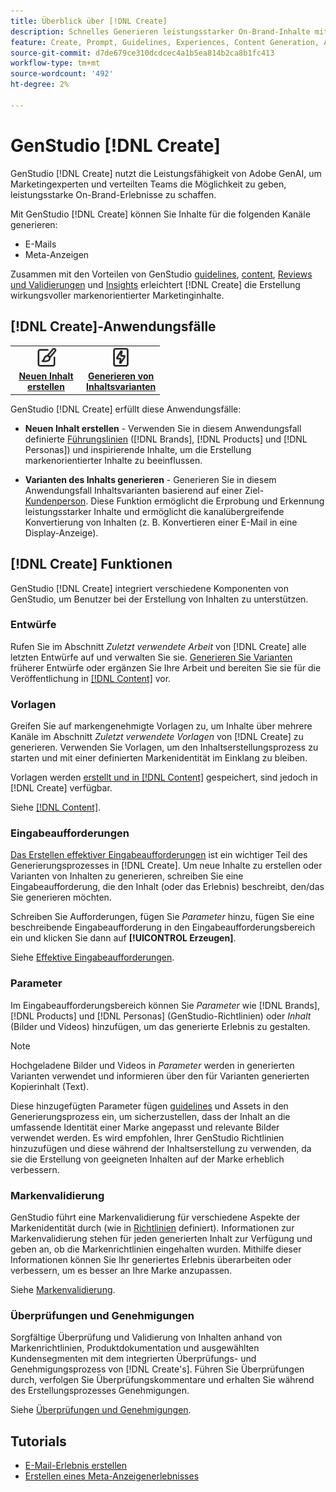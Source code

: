 ```yaml
---
title: Überblick über [!DNL Create]
description: Schnelles Generieren leistungsstarker On-Brand-Inhalte mit generativer KI in GenStudio [!DNL Create].
feature: Create, Prompt, Guidelines, Experiences, Content Generation, Approval
source-git-commit: d7de679ce310dcdcec4a1b5ea814b2ca8b1fc413
workflow-type: tm+mt
source-wordcount: '492'
ht-degree: 2%

---
```



# GenStudio [!DNL Create]

GenStudio [!DNL Create] nutzt die Leistungsfähigkeit von Adobe GenAI, um Marketingexperten und verteilten Teams die Möglichkeit zu geben, leistungsstarke On-Brand-Erlebnisse zu schaffen.

Mit GenStudio [!DNL Create] können Sie Inhalte für die folgenden Kanäle generieren:

* E-Mails
* Meta-Anzeigen
<!-- * Social media images and ads
* Display ads -->

Zusammen mit den Vorteilen von GenStudio [guidelines](/help/user-guide/guidelines/overview.md), [content](/help/user-guide/content/overview.md), [Reviews und Validierungen](/help/user-guide/approvals/overview.md) und [Insights](/help/user-guide/insights/overview.md) erleichtert [!DNL Create] die Erstellung wirkungsvoller markenorientierter Marketinginhalte.

## [!DNL Create]-Anwendungsfälle 

<table style="table-layout:fixed">
<tr style="border: 0;">
   <td align="center" valign="top" width="100">
      <a href="/help/tutorials/tutorials.md">
      <img alt="Erstellen neuer Inhalte" src="../../assets/icons/icon-create.svg" width="35">
      </a>
      <div>
         <a href="/help/tutorials/tutorials.md">
         <strong>Neuen Inhalt erstellen</strong>
         </a>
      </div>
   </td>
   <!-- <td align="center" valign="top" width="100">
      <a href="/help/user-guide/content/overview.md">
      <img alt="Re-use existing content" src="../../assets/icons/icon-addContent.svg" width="35">
      </a>
      <div>
         <a href="/help/user-guide/content/overview.md">
         <strong>Re-use existing content</strong>
         </a>
      </div>
   </td> -->
   <td align="center" valign="top" width="100">
      <a href="/help/user-guide/create/generate-variants.md">
      <img alt="Generieren von Inhaltsvarianten" src="../../assets/icons/icon-template.svg" width="35">
      </a>
      <div>
         <a href="../create/generate-variants.md">
         <strong> Generieren von Inhaltsvarianten</strong>
         </a>
      </div>
   </td>
</tr>
</table>

GenStudio [!DNL Create] erfüllt diese Anwendungsfälle:

* **Neuen Inhalt erstellen** - Verwenden Sie in diesem Anwendungsfall definierte [Führungslinien](/help/user-guide/guidelines/overview.md) ([!DNL Brands], [!DNL Products] und [!DNL Personas]) und inspirierende Inhalte, um die Erstellung markenorientierter Inhalte zu beeinflussen.
<!-- * **Re-use existing content** - In this use case, upload an existing email, ad, or image to GenStudio and use the power of Adobe generative AI technology to revise and improve existing content. -->
* **Varianten des Inhalts generieren** - Generieren Sie in diesem Anwendungsfall Inhaltsvarianten basierend auf einer Ziel-[Kundenperson](/help/user-guide/guidelines/personas.md). Diese Funktion ermöglicht die Erprobung und Erkennung leistungsstarker Inhalte und ermöglicht die kanalübergreifende Konvertierung von Inhalten (z. B. Konvertieren einer E-Mail in eine Display-Anzeige).

## [!DNL Create] Funktionen

GenStudio [!DNL Create] integriert verschiedene Komponenten von GenStudio, um Benutzer bei der Erstellung von Inhalten zu unterstützen.

### Entwürfe

Rufen Sie im Abschnitt _Zuletzt verwendete Arbeit_ von [!DNL Create] alle letzten Entwürfe auf und verwalten Sie sie. [Generieren Sie Varianten](/help/user-guide/create/generate-variants.md) früherer Entwürfe oder ergänzen Sie Ihre Arbeit und bereiten Sie sie für die Veröffentlichung in [[!DNL Content]](/help/user-guide/content/overview.md) vor.

### Vorlagen

Greifen Sie auf markengenehmigte Vorlagen zu, um Inhalte über mehrere Kanäle im Abschnitt _Zuletzt verwendete Vorlagen_ von [!DNL Create] zu generieren. Verwenden Sie Vorlagen, um den Inhaltserstellungsprozess zu starten und mit einer definierten Markenidentität im Einklang zu bleiben.

Vorlagen werden [ erstellt und in  [!DNL Content]](/help/user-guide/content/overview.md) gespeichert, sind jedoch in [!DNL Create] verfügbar.

Siehe [[!DNL Content]](/help/user-guide/content/overview.md).

### Eingabeaufforderungen

[Das Erstellen effektiver Eingabeaufforderungen](/help/user-guide/effective-prompts.md) ist ein wichtiger Teil des Generierungsprozesses in [!DNL Create]. Um neue Inhalte zu erstellen oder Varianten von Inhalten zu generieren, schreiben Sie eine Eingabeaufforderung, die den Inhalt (oder das Erlebnis) beschreibt, den/das Sie generieren möchten.

Schreiben Sie Aufforderungen, fügen Sie _Parameter_ hinzu, fügen Sie eine beschreibende Eingabeaufforderung in den Eingabeaufforderungsbereich ein und klicken Sie dann auf **[!UICONTROL Erzeugen]**.

Siehe [Effektive Eingabeaufforderungen](/help/user-guide/effective-prompts.md).

### Parameter

Im Eingabeaufforderungsbereich können Sie _Parameter_ wie [!DNL Brands], [!DNL Products] und [!DNL Personas] (GenStudio-Richtlinien) oder _Inhalt_ (Bilder und Videos) hinzufügen, um das generierte Erlebnis zu gestalten.

>[!NOTE]
>
>Hochgeladene Bilder und Videos in _Parameter_ werden in generierten Varianten verwendet und informieren über den für Varianten generierten Kopierinhalt (Text).

Diese hinzugefügten Parameter fügen [guidelines](/help/user-guide/guidelines/overview.md) und Assets in den Generierungsprozess ein, um sicherzustellen, dass der Inhalt an die umfassende Identität einer Marke angepasst und relevante Bilder verwendet werden. Es wird empfohlen, Ihrer GenStudio Richtlinien hinzuzufügen und diese während der Inhaltserstellung zu verwenden, da sie die Erstellung von geeigneten Inhalten auf der Marke erheblich verbessern.

### Markenvalidierung

GenStudio führt eine Markenvalidierung für verschiedene Aspekte der Markenidentität durch (wie in [Richtlinien](/help/user-guide/guidelines/overview.md) definiert). Informationen zur Markenvalidierung stehen für jeden generierten Inhalt zur Verfügung und geben an, ob die Markenrichtlinien eingehalten wurden. Mithilfe dieser Informationen können Sie Ihr generiertes Erlebnis überarbeiten oder verbessern, um es besser an Ihre Marke anzupassen.

Siehe [Markenvalidierung](/help/user-guide/guidelines/brand-validation.md).


### Überprüfungen und Genehmigungen

Sorgfältige Überprüfung und Validierung von Inhalten anhand von Markenrichtlinien, Produktdokumentation und ausgewählten Kundensegmenten mit dem integrierten Überprüfungs- und Genehmigungsprozess von [!DNL Create's]. Führen Sie Überprüfungen durch, verfolgen Sie Überprüfungskommentare und erhalten Sie während des Erstellungsprozesses Genehmigungen.

Siehe [Überprüfungen und Genehmigungen](/help/user-guide/approvals/overview.md).

## Tutorials

* [E-Mail-Erlebnis erstellen](/help/tutorials/create-email-experience.md)
* [Erstellen eines Meta-Anzeigenerlebnisses](/help/tutorials/create-meta-ad.md)

<!-- ### Anatomy of an email experience

## Prerequisites for using Create -->
